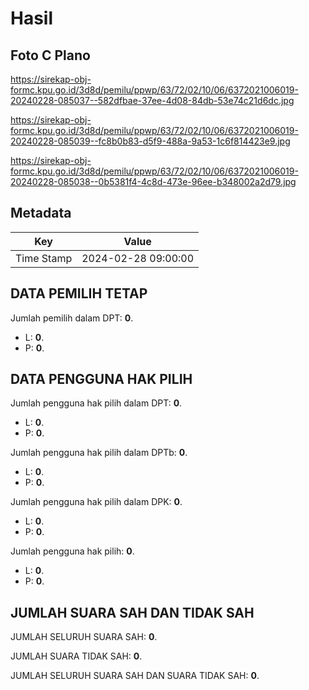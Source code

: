 # Hasil

## Foto C Plano

https://sirekap-obj-formc.kpu.go.id/3d8d/pemilu/ppwp/63/72/02/10/06/6372021006019-20240228-085037--582dfbae-37ee-4d08-84db-53e74c21d6dc.jpg

https://sirekap-obj-formc.kpu.go.id/3d8d/pemilu/ppwp/63/72/02/10/06/6372021006019-20240228-085039--fc8b0b83-d5f9-488a-9a53-1c6f814423e9.jpg

https://sirekap-obj-formc.kpu.go.id/3d8d/pemilu/ppwp/63/72/02/10/06/6372021006019-20240228-085038--0b5381f4-4c8d-473e-96ee-b348002a2d79.jpg


## Metadata

| Key        | Value               |
| ---------- | ------------------- |
| Time Stamp | 2024-02-28 09:00:00 |


## DATA PEMILIH TETAP

Jumlah pemilih dalam DPT: **0**.
 * L: **0**.
 * P: **0**.

## DATA PENGGUNA HAK PILIH

Jumlah pengguna hak pilih dalam DPT: **0**.
 * L: **0**.
 * P: **0**.

Jumlah pengguna hak pilih dalam DPTb: **0**.
 * L: **0**.
 * P: **0**.

Jumlah pengguna hak pilih dalam DPK: **0**.
 * L: **0**.
 * P: **0**.

Jumlah pengguna hak pilih: **0**.
 * L: **0**.
 * P: **0**.

## JUMLAH SUARA SAH DAN TIDAK SAH

JUMLAH SELURUH SUARA SAH: **0**.

JUMLAH SUARA TIDAK SAH: **0**.

JUMLAH SELURUH SUARA SAH DAN SUARA TIDAK SAH: **0**.


